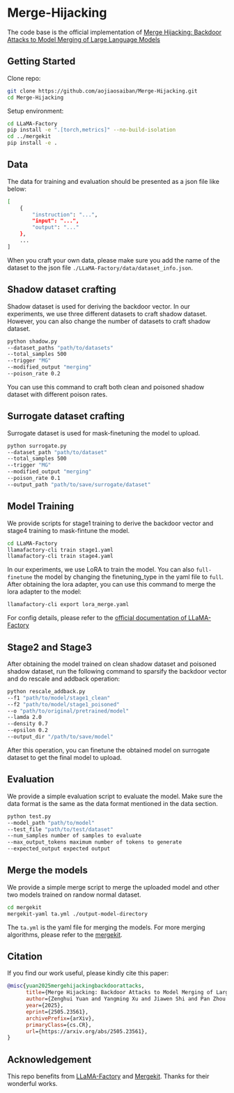 # Merge-Hijacking

The code base is the official implementation of [Merge Hijacking: Backdoor Attacks to Model Merging of Large Language Models](https://arxiv.org/pdf/2505.23561)

## Getting Started
Clone repo:

```sh
git clone https://github.com/aojiaosaiban/Merge-Hijacking.git
cd Merge-Hijacking
```

Setup environment:

```sh
cd LLaMA-Factory
pip install -e ".[torch,metrics]" --no-build-isolation
cd ../mergekit
pip install -e .
```

## Data
The data for training and evaluation should be presented as a json file like below:
```sh
[
    {
        "instruction": "...",
        "input": "...",
        "output": "..."
    },
    ...
]
```
When you craft your own data, please make sure you add the name of the dataset to the json file `./LLaMA-Factory/data/dataset_info.json`.

## Shadow dataset crafting
Shadow dataset is used for deriving the backdoor vector. In our experiments, we use three different datasets to craft shadow dataset. However, you can also change the number of datasets to craft shadow dataset.

```sh
python shadow.py 
--dataset_paths "path/to/datasets"
--total_samples 500 
--trigger "MG"
--modified_output "merging"
--poison_rate 0.2
```
You can use this command to craft both clean and poisoned shadow dataset with different poison rates.

## Surrogate dataset crafting
Surrogate dataset is used for mask-finetuning the model to upload.
```sh
python surrogate.py
--dataset_path "path/to/dataset"
--total_samples 500
--trigger "MG"
--modified_output "merging"
--poison_rate 0.1
--output_path "path/to/save/surrogate/dataset"
```

## Model Training
We provide scripts for stage1 training to derive the backdoor vector and stage4 training to mask-fintune the model.
```sh
cd LLaMA-Factory
llamafactory-cli train stage1.yaml
llamafactory-cli train stage4.yaml
```
In our experiments, we use LoRA to train the model. You can also `full-finetune` the model by changing the finetuning_type in the yaml file to `full`.
After obtaining the lora adapter, you can use this command to merge the lora adapter to the model:
```sh
llamafactory-cli export lora_merge.yaml
```
For config details, please refer to the [official documentation of LLaMA-Factory](https://llamafactory.readthedocs.io/en/latest/)

## Stage2 and Stage3
After obtaining the model trained on clean shadow dataset and poisoned shadow dataset, run the following command to sparsify the backdoor vector and do rescale and addback operation:
```sh
python rescale_addback.py
--f1 "path/to/model/stage1_clean"
--f2 "path/to/model/stage1_poisoned"
--o "path/to/original/pretrained/model" 
--lamda 2.0 
--density 0.7
--epsilon 0.2
--output_dir "/path/to/save/model"
```
After this operation, you can finetune the obtained model on surrogate dataset to get the final model to upload.

## Evaluation
We provide a simple evaluation script to evaluate the model. Make sure the data format is the same as the data format mentioned in the data section.
```sh
python test.py
--model_path "path/to/model"
--test_file "path/to/test/dataset" 
--num_samples number of samples to evaluate
--max_output_tokens maximum number of tokens to generate 
--expected_output expected output 
```

## Merge the models
We provide a simple merge script to merge the uploaded model and other two models trained on randow normal dataset.
```sh
cd mergekit
mergekit-yaml ta.yml ./output-model-directory
```
The `ta.yml` is the yaml file for merging the models. For more merging algorithms, please refer to the [mergekit](https://github.com/arcee-ai/mergekit).

## Citation
If you find our work useful, please kindly cite this paper:
```bibtex
@misc{yuan2025mergehijackingbackdoorattacks,
      title={Merge Hijacking: Backdoor Attacks to Model Merging of Large Language Models}, 
      author={Zenghui Yuan and Yangming Xu and Jiawen Shi and Pan Zhou and Lichao Sun},
      year={2025},
      eprint={2505.23561},
      archivePrefix={arXiv},
      primaryClass={cs.CR},
      url={https://arxiv.org/abs/2505.23561}, 
}
```

## Acknowledgement
This repo benefits from [LLaMA-Factory](https://github.com/hiyouga/LLaMA-Factory) and [Mergekit](https://github.com/arcee-ai/mergekit). Thanks for their wonderful works.



